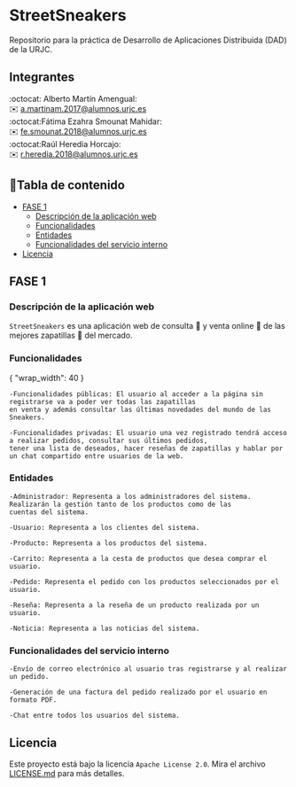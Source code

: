 # StreetSneakers
Repositorio para la práctica de Desarrollo de Aplicaciones Distribuida (DAD) de la URJC.

## Integrantes
:octocat: Alberto Martín Amengual:  
:envelope: a.martinam.2017@alumnos.urjc.es  
:octocat:Fátima Ezahra Smounat Mahidar:  
    :envelope: fe.smounat.2018@alumnos.urjc.es  
:octocat:Raúl Heredia Horcajo:  
    :envelope: r.heredia.2018@alumnos.urjc.es


## :open_book:Tabla de contenido

- [FASE 1](#fase-1)
    - [Descripción de la aplicación web](#descripción-de-la-aplicación-web)
    - [Funcionalidades](#funcionalidades)
    - [Entidades](#entidades)
    - [Funcionalidades del servicio interno](#funcionalidades-del-servicio-interno)
- [Licencia](#licencia)

## FASE 1

### Descripción de la aplicación web
`StreetSneakers` es una aplicación web de consulta :newspaper: y venta online :shopping_cart: de las mejores zapatillas :athletic_shoe: del mercado.

### Funcionalidades
{
  "wrap_width": 40
}
```
-Funcionalidades públicas: El usuario al acceder a la página sin registrarse va a poder ver todas las zapatillas
en venta y además consultar las últimas novedades del mundo de las Sneakers.

-Funcionalidades privadas: El usuario una vez registrado tendrá acceso a realizar pedidos, consultar sus últimos pedidos,
tener una lista de deseados, hacer reseñas de zapatillas y hablar por un chat compartido entre usuarios de la web.
```
### Entidades
```
-Administrador: Representa a los administradores del sistema. Realizarán la gestión tanto de los productos como de las
cuentas del sistema.

-Usuario: Representa a los clientes del sistema.

-Producto: Representa a los productos del sistema.

-Carrito: Representa a la cesta de productos que desea comprar el usuario.

-Pedido: Representa el pedido con los productos seleccionados por el usuario.

-Reseña: Representa a la reseña de un producto realizada por un usuario.

-Noticia: Representa a las noticias del sistema.
```
### Funcionalidades del servicio interno
```
-Envío de correo electrónico al usuario tras registrarse y al realizar un pedido.

-Generación de una factura del pedido realizado por el usuario en formato PDF.

-Chat entre todos los usuarios del sistema.
```
## Licencia
Este proyecto está bajo la licencia `Apache License 2.0`. Mira el archivo [LICENSE.md](https://github.com/raulhh2000/StreetSneakers/blob/main/LICENSE) para más detalles.
